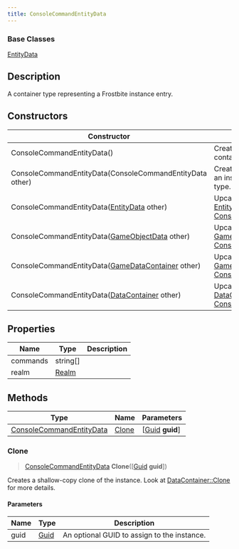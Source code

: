 ```yaml
---
title: ConsoleCommandEntityData
---
```

### Base Classes

[EntityData](EntityData)

## Description

A container type representing a Frostbite instance entry.

## Constructors

| Constructor                                                                         | Description                                                                                                                             |
| ----------------------------------------------------------------------------------- | --------------------------------------------------------------------------------------------------------------------------------------- |
| ConsoleCommandEntityData()                                                          | Create a new instance of this container type.                                                                                           |
| ConsoleCommandEntityData(ConsoleCommandEntityData other)                            | Create a reference copy of an instance of the same type.                                                                                |
| ConsoleCommandEntityData([EntityData](EntityData) other)                            | Upcast an instance of type [EntityData](EntityData) to [ConsoleCommandEntityData](ConsoleCommandEntityData).                            |
| ConsoleCommandEntityData([GameObjectData](GameObjectData) other)                    | Upcast an instance of type [GameObjectData](GameObjectData) to [ConsoleCommandEntityData](ConsoleCommandEntityData).                    |
| ConsoleCommandEntityData([GameDataContainer](GameDataContainer) other)              | Upcast an instance of type [GameDataContainer](GameDataContainer) to [ConsoleCommandEntityData](ConsoleCommandEntityData).              |
| ConsoleCommandEntityData([DataContainer](/vext/ref/shared/class/datacontainer) other) | Upcast an instance of type [DataContainer](/vext/ref/shared/class/datacontainer) to [ConsoleCommandEntityData](ConsoleCommandEntityData). |

## Properties

| Name     | Type           | Description |
| -------- | -------------- | ----------- |
| commands | string\[\]     |             |
| realm    | [Realm](Realm) |             |

## Methods

| Type                                                 | Name            | Parameters                                     |
| ---------------------------------------------------- | --------------- | ---------------------------------------------- |
| [ConsoleCommandEntityData](ConsoleCommandEntityData) | [Clone](#clone) | \[[Guid](/vext/ref/shared/class/guid) **guid**\] |

### Clone

> [ConsoleCommandEntityData](ConsoleCommandEntityData) **Clone**(\[[Guid](/vext/ref/shared/class/guid) **guid**\])

Creates a shallow-copy clone of the instance. Look at [DataContainer::Clone](/vext/ref/shared/class/datacontainer#clone) for more details.

#### Parameters

| Name | Type         | Description                                 |
| ---- | ------------ | ------------------------------------------- |
| guid | [Guid](Guid) | An optional GUID to assign to the instance. |

